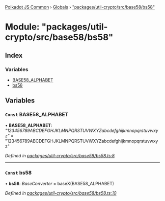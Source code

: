 [Polkadot JS Common](../README.md) › [Globals](../globals.md) › ["packages/util-crypto/src/base58/bs58"](_packages_util_crypto_src_base58_bs58_.md)

# Module: "packages/util-crypto/src/base58/bs58"

## Index

### Variables

* [BASE58_ALPHABET](_packages_util_crypto_src_base58_bs58_.md#const-base58_alphabet)
* [bs58](_packages_util_crypto_src_base58_bs58_.md#const-bs58)

## Variables

### `Const` BASE58_ALPHABET

• **BASE58_ALPHABET**: *"123456789ABCDEFGHJKLMNPQRSTUVWXYZabcdefghijkmnopqrstuvwxyz"* = "123456789ABCDEFGHJKLMNPQRSTUVWXYZabcdefghijkmnopqrstuvwxyz"

*Defined in [packages/util-crypto/src/base58/bs58.ts:8](https://github.com/polkadot-js/common/blob/0a6bd414/packages/util-crypto/src/base58/bs58.ts#L8)*

___

### `Const` bs58

• **bs58**: *BaseConverter* = baseX(BASE58_ALPHABET)

*Defined in [packages/util-crypto/src/base58/bs58.ts:10](https://github.com/polkadot-js/common/blob/0a6bd414/packages/util-crypto/src/base58/bs58.ts#L10)*
